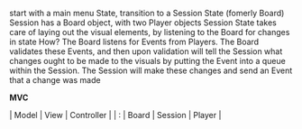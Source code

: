 start with a main menu State, transition to a Session State (fomerly Board)
Session has a Board object, with two Player objects
Session State takes care of laying out the visual elements, by listening to the Board for changes in state
How? The Board listens for Events from Players. The Board validates these Events, and then upon validation will tell the Session what changes ought to be made to the visuals by putting the Event into a queue within the Session. The Session will make these changes and send an Event that a change was made


**MVC**

| Model | View | Controller |
| :
| Board | Session | Player |
